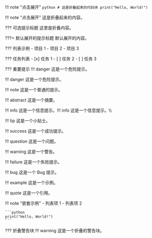 

!!! note "点击展开"
    ```python
    # 这是折叠起来的代码块
    print("Hello, World!")
    ```

!!! note "点击展开"
    这是折叠起来的内容。


??? 可选提示标题
    这里是折叠内容。

???+ 默认展开的提示标题
    默认展开的内容。

??? 列表示例
    - 项目 1
    - 项目 2
    - 项目 3

??? 任务列表
    - [x] 任务 1
    - [ ] 任务 2
    - [ ] 任务 3

??? 重要提示
    !!! danger
        这是一个危险提示。


!!! danger
        这是一个危险提示。

!!! note
    这是一个普通的提示。

!!! abstract
    这是一个摘要。

!!! info
    这是一个信息提示。!!! info
    这是一个信息提示。\\\

!!! tip
    这是一个小贴士。

!!! success
    这是一个成功提示。

!!! question
    这是一个问题。

!!! warning
    这是一个警告。

!!! failure
    这是一个失败提示。

!!! bug
    这是一个 Bug 提示。

!!! example
    这是一个示例。

!!! quote
    这是一个引用。

!!! note  "嵌套示例"
    - 列表项 1
    - 列表项 2

    ```python
    print("Hello, World!")
    ```

??? 折叠警告块
    !!! warning
        这是一个折叠的警告块。


